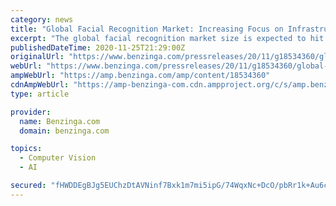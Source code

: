 ```yaml
---
category: news
title: "Global Facial Recognition Market: Increasing Focus on Infrastructural Growth in North America to Stimulate Growth, says Fortune Business InsightsTM"
excerpt: "The global facial recognition market size is expected to hit USD 12.92 billion by 2027, while exhibiting a promising CAGR of"
publishedDateTime: 2020-11-25T21:29:00Z
originalUrl: "https://www.benzinga.com/pressreleases/20/11/g18534360/global-facial-recognition-market-increasing-focus-on-infrastructural-growth-in-north-america-to-st"
webUrl: "https://www.benzinga.com/pressreleases/20/11/g18534360/global-facial-recognition-market-increasing-focus-on-infrastructural-growth-in-north-america-to-st"
ampWebUrl: "https://amp.benzinga.com/amp/content/18534360"
cdnAmpWebUrl: "https://amp-benzinga-com.cdn.ampproject.org/c/s/amp.benzinga.com/amp/content/18534360"
type: article

provider:
  name: Benzinga.com
  domain: benzinga.com

topics:
  - Computer Vision
  - AI

secured: "fHWDDEgBJg5EUChzDtAVNinf7Bxk1m7mi5ipG/74WqxNc+DcO/pbRr1k+Au6cMec1Fvj1cxYp3TL9+itYPXb9uYNlQVVMkMgHPym+OQBBJK9yvEjBET+40NyYpzYYlv2S/6rznhun9TzxeXjGSdQv1kl5Xb859CAXcd16fNAe0sNEsZQNSAwPBk4ILA4bcgwI7Ty1ZGf8cPgvmZY6oRv5NPEFydBp6ihRiySj6LW1hK1ze2MAv7WIQfqjWA+fFEQwpugwh3OmR6ga+En1jU6J0vu6Pv+xeB8DoXWwjWEwxGDj2LWxRahLVnNbn54MFqUhp2rBKRmrxy+XQsKrN29+RtpK+/+vZCrBVj8YvUB+Y4=;UYJ54ec19BJ1T/j8mYKixg=="
---
```


